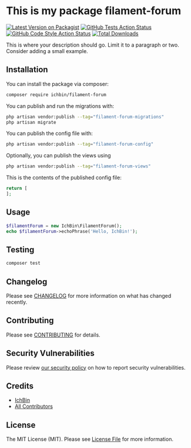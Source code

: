 # This is my package filament-forum

[![Latest Version on Packagist](https://img.shields.io/packagist/v/ichbin/filament-forum.svg?style=flat-square)](https://packagist.org/packages/ichbin/filament-forum)
[![GitHub Tests Action Status](https://img.shields.io/github/actions/workflow/status/ichbin/filament-forum/run-tests.yml?branch=main&label=tests&style=flat-square)](https://github.com/ichbin/filament-forum/actions?query=workflow%3Arun-tests+branch%3Amain)
[![GitHub Code Style Action Status](https://img.shields.io/github/actions/workflow/status/ichbin/filament-forum/fix-php-code-style-issues.yml?branch=main&label=code%20style&style=flat-square)](https://github.com/ichbin/filament-forum/actions?query=workflow%3A"Fix+PHP+code+style+issues"+branch%3Amain)
[![Total Downloads](https://img.shields.io/packagist/dt/ichbin/filament-forum.svg?style=flat-square)](https://packagist.org/packages/ichbin/filament-forum)



This is where your description should go. Limit it to a paragraph or two. Consider adding a small example.

## Installation

You can install the package via composer:

```bash
composer require ichbin/filament-forum
```

You can publish and run the migrations with:

```bash
php artisan vendor:publish --tag="filament-forum-migrations"
php artisan migrate
```

You can publish the config file with:

```bash
php artisan vendor:publish --tag="filament-forum-config"
```

Optionally, you can publish the views using

```bash
php artisan vendor:publish --tag="filament-forum-views"
```

This is the contents of the published config file:

```php
return [
];
```

## Usage

```php
$filamentForum = new IchBin\FilamentForum();
echo $filamentForum->echoPhrase('Hello, IchBin!');
```

## Testing

```bash
composer test
```

## Changelog

Please see [CHANGELOG](CHANGELOG.md) for more information on what has changed recently.

## Contributing

Please see [CONTRIBUTING](.github/CONTRIBUTING.md) for details.

## Security Vulnerabilities

Please review [our security policy](../../security/policy) on how to report security vulnerabilities.

## Credits

- [IchBin](https://github.com/IchBin)
- [All Contributors](../../contributors)

## License

The MIT License (MIT). Please see [License File](LICENSE.md) for more information.
